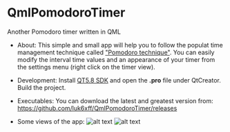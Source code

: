 # QmlPomodoroTimer
Another Pomodoro timer written in QML

* About:
This simple and small app will help you to follow the populat time management technique called ["Pomodoro technique"](https://en.wikipedia.org/wiki/Pomodoro_Technique).
You can easily modify the interval time values and an appearance of your timer from the settings menu (right click on the timer view).

* Development:
Install [QT5.8 SDK](https://download.qt.io/official_releases/qt/5.8/5.8.0/) and open the **.pro** file under QtCreator. Build the project.

* Executables:
You can download the latest and greatest version from: https://github.com/luk6xff/QmlPomodoroTimer/releases

* Some views of the app: 
![alt text](https://github.com/luk6xff/QmlPomodoroTimer/blob/master/img1.png "Pomodoro timer in the bottom right corner")
![alt text](https://github.com/luk6xff/QmlPomodoroTimer/blob/master/img2.png "Settings view")
